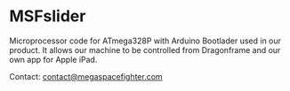 # MSFslider
Microprocessor code for ATmega328P with Arduino Bootlader used in our product. It allows our machine to be controlled from Dragonframe and our own app for Apple iPad.

Contact: contact@megaspacefighter.com
